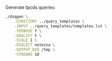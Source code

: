 
Generate tpcds queries:
```bash
./dsqgen \
    -DIRECTORY ../query_templates \
    -INPUT ../query_templates/templates.lst \
    -VERBOSE Y \
    -QUALIFY Y \
    -SCALE 1 \
    -DIALECT netezza \
    -OUTPUT_DIR /tmp \
    -STREAMS 10
```